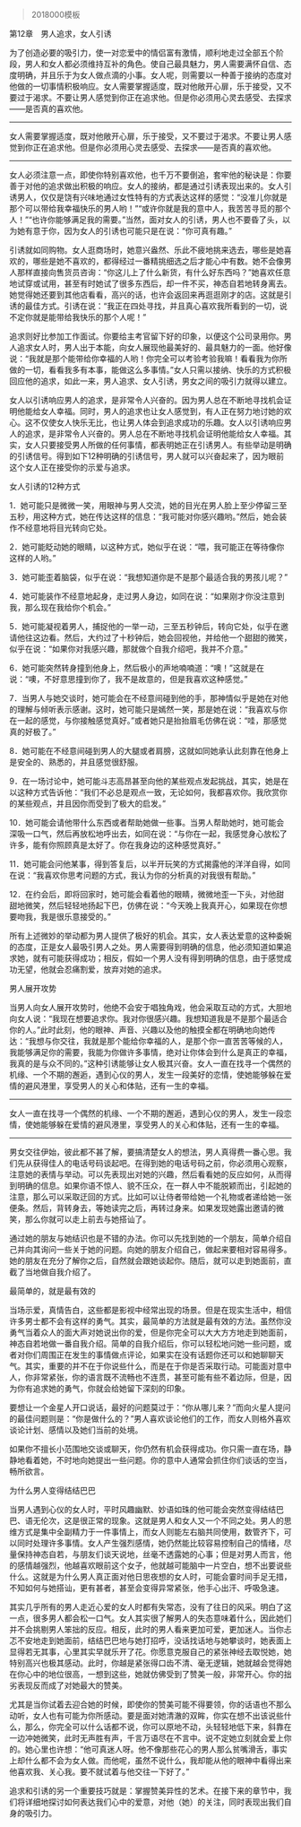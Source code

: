 # 
> 2018000模板



第12章　男人追求，女人引诱

为了创造必要的吸引力，使一对恋爱中的情侣富有激情，顺利地走过全部五个阶段，男人和女人都必须维持互补的角色。使自己最具魅力，男人需要满怀自信、态度明确，并且乐于为女人做点滴的小事。女人呢，则需要以一种善于接纳的态度对他做的一切事情积极响应。女人需要掌握适度，既对他敞开心扉，乐于接受，又不要过于渴求。不要让男人感觉到你正在追求他。但是你必须用心灵去感受、去探求——是否真的喜欢他。



* * *



女人需要掌握适度，既对他敞开心扉，乐于接受，又不要过于渴求。不要让男人感觉到你正在追求他。但是你必须用心灵去感受、去探求——是否真的喜欢他。





* * *



女人必须注意一点，即使你特别喜欢他，也千万不要倒追，套牢他的秘诀是：你要善于对他的追求做出积极的响应。女人的接纳，都是通过引诱表现出来的。女人引诱男人，仅仅是饶有兴味地通过女性特有的方式表达这样的感觉：“没准儿你就是那个可以带给我幸福快乐的男人哟！”“或许你就是我的意中人，我苦苦寻觅的那个人！”“也许你能够满足我的需要。”当然，面对女人的引诱，男人也不要昏了头，以为她有意于你，因为女人的引诱也可能只是在说：“你可真有趣。”

引诱就如同购物。女人逛商场时，她意兴盎然、乐此不疲地挑来选去，哪些是她喜欢的，哪些是她不喜欢的，都得经过一番精挑细选之后才能心中有数。她不会像男人那样直接向售货员咨询：“你这儿上了什么新货，有什么好东西吗？”她喜欢任意地试穿或试用，甚至有时她试了很多东西后，却一件不买，神态自若地转身离去。她觉得她还要到其他店看看，高兴的话，也许会返回来再逛逛刚才的店。这就是引诱的最佳方式。引诱在说：“我正在四处寻找，并且真心喜欢我所看到的一切，说不定你就是能带给我快乐的那个人呢！”

追求则好比参加工作面试。你要给主考官留下好的印象，以便这个公司录用你。男人追求女人时，男人出于本能，向女人展现他最美好的、最具魅力的一面。他好像说：“我就是那个能带给你幸福的人哟！你完全可以考验考验我嘛！看看我为你所做的一切，看看我多有本事，能做这么多事情。”女人只需以接纳、快乐的方式积极回应他的追求，如此一来，男人追求、女人引诱，男女之间的吸引力就得以建立。

女人以引诱响应男人的追求，是非常令人兴奋的。因为男人总在不断地寻找机会证明他能给女人幸福。同时，男人的追求也让女人感觉到，有人正在努力地讨她的欢心。这不仅使女人快乐无比，也让男人体会到追求成功的乐趣。女人以引诱响应男人的追求，是非常令人兴奋的。男人总在不断地寻找机会证明他能给女人幸福。其实，女人只要接受男人所做的任何事情，都表明她正在引诱男人。有些举动是明确的引诱信号。得到如下12种明确的引诱信号，男人就可以兴奋起来了，因为眼前这个女人正在接受你的示爱与追求。



女人引诱的12种方式

1．她可能只是微微一笑，用眼神与男人交流，她的目光在男人脸上至少停留三至五秒，用这种方式，她在传达这样的信息：“我可能对你感兴趣哟。”然后，她会装作不经意地将目光转向它处。

2．她可能眨动她的眼睛，以这种方式，她似乎在说：“喂，我可能正在等待像你这样的人哟。”

3．她可能歪着脑袋，似乎在说：“我想知道你是不是那个最适合我的男孩儿呢？”

4．她可能装作不经意地起身，走过男人身边，如同在说：“如果刚才你没注意到我，那么现在我给你个机会。”

5．她可能凝视着男人，捕捉他的一举一动，三至五秒钟后，转向它处，似乎在邀请他往这边看。然后，大约过了十秒钟后，她会回视他，并给他一个甜甜的微笑，似乎在说：“如果你对我感兴趣，那就做个自我介绍吧，我并不介意。”

6．她可能突然转身撞到他身上，然后极小的声地喃喃道：“噢！”这就是在说：“噢，不好意思撞到你了，我不是故意的，但是我喜欢这种感觉。”

7．当男人与她交谈时，她可能会在不经意间碰到他的手，那神情似乎是她在对他的理解与倾听表示感谢。这时，她可能只是嫣然一笑，那是她在说：“我喜欢与你在一起的感觉，与你接触感觉真好。”或者她只是抬抬眉毛仿佛在说：“哇，那感觉真的好极了。”

8．她可能在不经意间碰到男人的大腿或者肩膀，这就如同她承认此刻靠在他身上是安全的、熟悉的，并且感觉很舒服。

9．在一场讨论中，她可能斗志高昂甚至向他的某些观点发起挑战，其实，她是在以这种方式告诉他：“我们不必总是观点一致，无论如何，我都喜欢你。我欣赏你的某些观点，并且因你而受到了极大的启发。”

10．她可能会请他带什么东西或者帮助她做一些事。当男人帮助她时，她可能会深吸一口气，然后再放松地呼出去，如同在说：“与你在一起，我感觉身心放松了许多，能有你照顾真是太好了。你在我身边的这种感觉真好。”

11．她可能会问他某事，得到答复后，以半开玩笑的方式揭露他的洋洋自得，如同在说：“我喜欢你思考问题的方式，我认为你的分析真的对我很有帮助。”

12．在约会后，即将回家时，她可能会看着他的眼睛，微微地歪一下头，对他甜甜地微笑，然后轻轻地扬起下巴，仿佛在说：“今天晚上我真开心，如果现在你想要吻我，我是很乐意接受的。”


所有上述微妙的举动都为男人提供了极好的机会。其实，女人表达爱意的这种委婉的态度，正是女人最吸引男人之处。男人需要得到明确的信息，他必须知道如果追求她，就有可能获得成功；相反，假如一个男人没有得到明确的信息，由于感觉成功无望，他就会忍痛割爱，放弃对她的追求。



男人展开攻势

当男人向女人展开攻势时，他绝不会安于唱独角戏，他会采取互动的方式，大胆地向女人说：“我现在想要追求你。我对你很感兴趣。我想知道我是不是那个最适合你的人。”此时此刻，他的眼神、声音、兴趣以及他的触摸全都在明确地向她传达：“我想与你交往，我就是那个能给你幸福的人，是那个你一直苦苦等候的人，我能够满足你的需要，我能为你做许多事情，绝对让你体会到什么是真正的幸福，我真的是与众不同的。”这种引诱能够让女人极其兴奋。女人一直在找寻一个偶然的机缘、一个不期的邂逅，遇到心仪的男人，发生一段美好的恋情，使她能够躲在爱情的避风港里，享受男人的关心和体贴，还有一生的幸福。



* * *



女人一直在找寻一个偶然的机缘、一个不期的邂逅，遇到心仪的男人，发生一段恋情，使她能够躲在爱情的避风港里，享受男人的关心和体贴，还有一生的幸福。





* * *



男女交往伊始，彼此都不甚了解，要搞清楚女人的想法，男人真得费一番心思。我们先从获得佳人的电话号码谈起吧。在得到她的电话号码之前，你必须用心观察，注意她的表情与举动。可以先表现出对她的兴趣，然后看看她的反应如何，从而得到明确的信息。如果你语不惊人、貌不压众，在一群人中不能脱颖而出，引起她的注意，那么可以采取迂回的方式。比如可以让侍者带给她一个礼物或者递给她一张便条。然后，背转身去，等她读完之后，再转过身来。如果发现她露出邀请的微笑，那么你就可以走上前去与她搭讪了。

通过她的朋友与她结识也是不错的办法。你可以先找到她的一个朋友，简单介绍自己并向其询问一些关于她的问题。向她的朋友介绍自己，做起来要相对容易得多。她的朋友在充分了解你之后，自然就会跟她谈起你。随后，就可以走到她面前，直截了当地做自我介绍了。



最简单的，就是最有效的

当场示爱，真情告白，这些都是影视中经常出现的场景。但是在现实生活中，相信许多男士都不会有这样的勇气。其实，最简单的方法就是最有效的方法。虽然你没勇气当着众人的面大声对她说出你的爱，但是你完全可以大大方方地走到她面前，神态自若地做一番自我介绍。简单的自我介绍后，你可以轻松地问她一些问题，或者对你们周围正在发生的事情做点评论，如果实在没有话题你还可以和她聊聊天气。其实，重要的并不在于你说些什么，而是在于你是否采取行动。可能面对意中人，你非常紧张，你的语言既不流畅也不连贯，甚至可能有些不着边际，但是，因为你有追求她的勇气，你就会给她留下深刻的印象。

要想让一个金星人开口说话，最好的问题莫过于：“你从哪儿来？”而向火星人提问的最佳问题则是：“你是做什么的？”男人喜欢谈论他们的工作，而女人则格外喜欢谈论计划、感情以及她们当前的处境。

如果你不擅长小范围地交谈或聊天，你仍然有机会获得成功。你只需一直在场，静静地看着她，不时地向她提出一些问题。你的意中人通常会抓住你们谈话的空当，畅所欲言。



为什么男人变得结结巴巴

当男人遇到心仪的女人时，平时风趣幽默、妙语如珠的他可能会突然变得结结巴巴、语无伦次，这是很正常的现象。这就是男人和女人又一个不同之处。男人的思维方式是集中全副精力于一件事情上，而女人则能左右脑共同使用，数管齐下，可以同时处理许多事情。女人产生强烈感情，她仍然能比较容易控制自己的情绪，尽量保持神态自若，与朋友们谈天说地，丝毫不透露她的心事；但是对男人而言，他的感情越强烈，他越喜欢眼前这个女子，他就越可能脑中一片空白，想不出要说些什么。这就是为什么男人真正面对他日思夜想的女人时，可能会霎时间手足无措，不知如何与她搭讪，更有甚者，甚至会变得异常紧张，他手心出汗、呼吸急速。

其实几乎所有的男人走近心爱的女人时都有失常态，没有了往日的风采。明白了这一点，很多男人都会松一口气。女人其实很了解男人的失态意味着什么，因此她们并不会挑剔男人笨拙的反应。相反，此时的男人看来更加可爱，更加迷人。当你忐忑不安地走到她面前，结结巴巴地与她打招呼，没话找话地与她攀谈时，她表面上显得若无其事，心里其实早就乐开了花。你愿意克服自己的紧张神经去取悦她，她特别高兴也极其感动。此时，你越是紧张得口齿不清、毫无逻辑，她就越会觉得她在你心中的地位很高，一想到这些，她就仿佛受到了赞美一般，非常开心。你的拙劣表现反而成了对她最大的赞美。

尤其是当你试着去迎合她的时候，即使你的赞美可能不得要领，你的话语也不那么动听，女人也有可能为你所感动。要是面对她清澈的双眸，你实在想不出该说些什么，那么，你完全可以什么话都不说，你可以原地不动，头轻轻地低下来，斜靠在一边冲她微笑，此时无声胜有声，千言万语尽在不言中。说不定她立刻就会爱上你的。她心里也许想：“他可真迷人呀。他不像那些花心的男人那么贫嘴滑舌，事实上却什么都不会为女人做。而他呢，虽然不说什么，我却能从他的眼神中看得出来他喜欢我、关心我。要不就试着与他交往一下好了。”

追求和引诱的另一个重要技巧就是：掌握赞美异性的艺术。在接下来的章节中，我们将详细地探讨如何表达我们心中的爱意，对他（她）的关注，同时表现出我们自身的吸引力。


